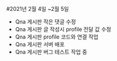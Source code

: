 #2021년 2월 4일 ~2월 5일
- Qna 게시판 작은 댓글 수정
- Qna 게시판 글 작성시 profile 전달 값 수정
- Qna 게시판 profile 코드와 연결 작업
- Qna 게시판 서버 배포
- Qna 게시판 버그 테스트 작업 중
